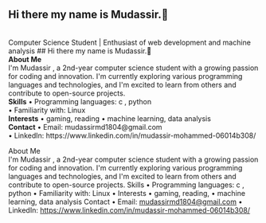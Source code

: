 ## Hi there my name is Mudassir.👋
<br>
Computer Science Student | Enthusiast of web development and machine analysis ## Hi there my name is Mudassir.👋
<br> 
<b>About Me</b>
<br>
I'm Mudassir , a 2nd-year computer science student with a growing passion for coding and innovation. I'm currently exploring various programming languages and technologies, and I'm excited to learn from others and contribute to open-source projects.
<br> 
<b>Skills</b>
•	Programming languages: c , python 
  <br>
•	Familiarity with: Linux
  <br>
  <b>Interests</b>
•	gaming, reading
•	 machine learning, data analysis
<br>
<b>Contact</b>
•	Email: mudassirmd1804@gmail.com
  <br>
•	LinkedIn: https://www.linkedin.com/in/mudassir-mohammed-06014b308/


<!--
**mudumd/mudumd** is a ✨ _special_ ✨ repository because its `README.md` (this file) appears on your GitHub profile.

Here are some ideas to get you started:

- 🔭 I’m currently working on ...
- 🌱 I’m currently learning ...
- 👯 I’m looking to collaborate on ...
- 🤔 I’m looking for help with ...
- 💬 Ask me about ...
- 📫 How to reach me: ...
- 😄 Pronouns: ...
- ⚡ Fun fact: ...
-->
About Me
<br>
I'm Mudassir , a 2nd-year computer science student with a growing passion for coding and innovation. I'm currently exploring various programming languages and technologies, and I'm excited to learn from others and contribute to open-source projects.
Skills
•	Programming languages: c , python 
•	Familiarity with: Linux
•	Interests
•	gaming, reading, 
•	 machine learning, data analysis
Contact
•	Email: mudassirmd1804@gmail.com
•	LinkedIn: https://www.linkedin.com/in/mudassir-mohammed-06014b308/


<!--
**mudumd/mudumd** is a ✨ _special_ ✨ repository because its `README.md` (this file) appears on your GitHub profile.

Here are some ideas to get you started:

- 🔭 I’m currently working on ...
- 🌱 I’m currently learning ...
- 👯 I’m looking to collaborate on ...
- 🤔 I’m looking for help with ...
- 💬 Ask me about ...
- 📫 How to reach me: ...
- 😄 Pronouns: ...
- ⚡ Fun fact: ...
-->
